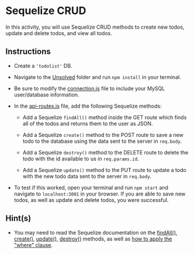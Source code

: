 # Sequelize CRUD

In this activity, you will use Sequelize CRUD methods to create new todos, update and delete todos, and view all todos. 

## Instructions

* Create a `'todolist'` DB.

* Navigate to the [Unsolved](Unsolved/) folder and run `npm install` in your terminal.

* Be sure to modify the [connection.js](Unsolved/app/config/connection.js) file to include your MySQL user/database information.

* In the [api-routes.js](Unsolved/app/routes/api-routes.js) file, add the following Sequelize methods:

  * Add a Sequelize `findAll()` method inside the GET route which finds all of the todos and returns them to the user as JSON.

  * Add a Sequelize `create()` method to the POST route to save a new todo to the database using the data sent to the server in `req.body`.

  * Add a Sequelize `destroy()` method to the DELETE route to delete the todo with the id available to us in `req.params.id`.

  * Add a Sequelize `update()` method to the PUT route to update a todo with the new todo data sent to the server in `req.body`.

* To test if this worked, open your terminal and run `npm start` and navigate to `localhost:3001` in your browser. If you are able to save new todos, as well as update and delete todos, you were successful.

## Hint(s)

* You may need to read the Sequelize documentation on the [findAll()](http://docs.sequelizejs.com/class/lib/model.js~Model.html#static-method-findAll), [create()](http://docs.sequelizejs.com/class/lib/model.js~Model.html#static-method-create), [update()](http://docs.sequelizejs.com/class/lib/model.js~Model.html#static-method-update), [destroy()](http://docs.sequelizejs.com/class/lib/model.js~Model.html#static-method-destroy) methods, as well as [how to apply the "where" clause](https://sequelize.org/master/manual/model-querying-basics.html#applying-where-clauses).